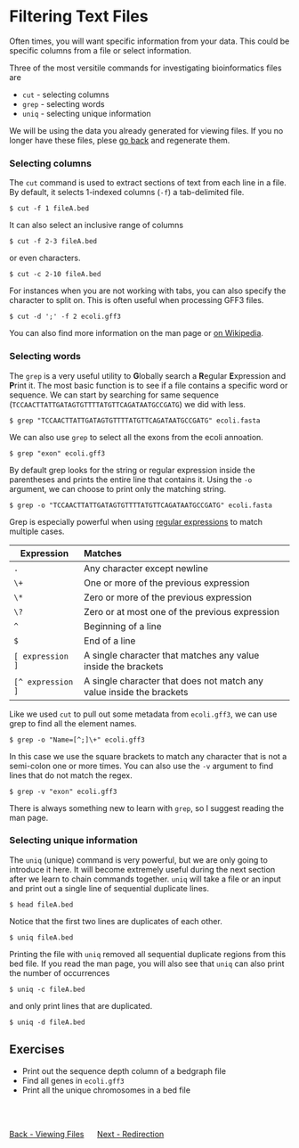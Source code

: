 # Filtering Text Files

Often times, you will want specific information from your data.
This could be specific columns from a file or select information.

Three of the most versitile commands for investigating bioinformatics files are

- `cut` - selecting columns
- `grep` - selecting words
- `uniq` - selecting unique information

We will be using the data you already generated for viewing files. If you no longer have these files, plese [go back](gnu_utils_02.md) and regenerate them.

### Selecting columns

The `cut` command is used to extract sections of text from each line in a file.
By default, it selects 1-indexed columns (`-f`) a tab-delimited file.

```
$ cut -f 1 fileA.bed
```

It can also select an inclusive range of columns

```
$ cut -f 2-3 fileA.bed
```

or even characters.

```
$ cut -c 2-10 fileA.bed
```

For instances when you are not working with tabs, you can also specify the character to split on.
This is often useful when processing GFF3 files.

```
$ cut -d ';' -f 2 ecoli.gff3
```

You can also find more information on the man page or [on Wikipedia](https://en.wikipedia.org/wiki/Cut_(Unix)).

### Selecting words

The `grep` is a very useful utility to **G**lobally search a **R**egular **E**xpression and **P**rint it.
The most basic function is to see if a file contains a specific word or sequence.
We can start by searching for same sequence (`TCCAACTTATTGATAGTGTTTTATGTTCAGATAATGCCGATG`) we did with less.

```
$ grep "TCCAACTTATTGATAGTGTTTTATGTTCAGATAATGCCGATG" ecoli.fasta
```

We can also use `grep` to select all the exons from the ecoli annoation.

```
$ grep "exon" ecoli.gff3
```

By default grep looks for the string or regular expression inside the parentheses and prints the entire line that contains it.
Using the `-o` argument, we can choose to print only the matching string.

```
$ grep -o "TCCAACTTATTGATAGTGTTTTATGTTCAGATAATGCCGATG" ecoli.fasta
```

Grep is especially powerful when using [regular expressions](https://www.gnu.org/software/findutils/manual/html_node/find_html/grep-regular-expression-syntax.html) to match multiple cases.

| Expression | Matches |
|------------|:--------|
| `.` | Any character except newline |
| `\+` | One or more of the previous expression |
| `\*` | Zero or more of the previous expression |
| `\?` | Zero or at most one of the previous expression |
| `^` | Beginning of a line |
| `$` | End of a line |
| `[ expression ]` | A single character that matches any value inside the brackets |
| `[^ expression ]` | A single character that does not match any value inside the brackets |

Like we used `cut` to pull out some metadata from `ecoli.gff3`, we can use grep to find all the element names.

```
$ grep -o "Name=[^;]\+" ecoli.gff3
```

In this case we use the square brackets to match any character that is not a semi-colon one or more times.
You can also use the `-v` argument to find lines that do not match the regex.

```
$ grep -v "exon" ecoli.gff3
```

There is always something new to learn with `grep`, so I suggest reading the man page.

### Selecting unique information

The `uniq` (unique) command is very powerful, but we are only going to introduce it here.
It will become extremely useful during the next section after we learn to chain commands together.
`uniq` will take a file or an input and print out a single line of sequential duplicate lines.

```
$ head fileA.bed
```

Notice that the first two lines are duplicates of each other.


```
$ uniq fileA.bed
```

Printing the file with `uniq` removed all sequential duplicate regions from this bed file.
If you read the man page, you will also see that `uniq` can also print the number of occurrences

```
$ uniq -c fileA.bed
```

and only print lines that are duplicated.

```
$ uniq -d fileA.bed
```

## Exercises
- Print out the sequence depth column of a bedgraph file
- Find all genes in `ecoli.gff3`
- Print all the unique chromosomes in a bed file
<br>
<br>

[Back - Viewing Files](gnu_utils_02.md) &nbsp;&nbsp;&nbsp;&nbsp; [Next - Redirection](gnu_utils_04.md)
